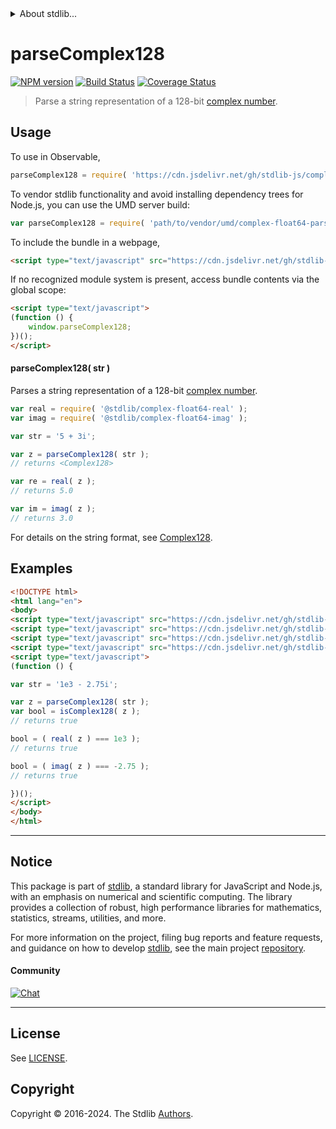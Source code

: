 <!--

@license Apache-2.0

Copyright (c) 2024 The Stdlib Authors.

Licensed under the Apache License, Version 2.0 (the "License");
you may not use this file except in compliance with the License.
You may obtain a copy of the License at

   http://www.apache.org/licenses/LICENSE-2.0

Unless required by applicable law or agreed to in writing, software
distributed under the License is distributed on an "AS IS" BASIS,
WITHOUT WARRANTIES OR CONDITIONS OF ANY KIND, either express or implied.
See the License for the specific language governing permissions and
limitations under the License.

-->


<details>
  <summary>
    About stdlib...
  </summary>
  <p>We believe in a future in which the web is a preferred environment for numerical computation. To help realize this future, we've built stdlib. stdlib is a standard library, with an emphasis on numerical and scientific computation, written in JavaScript (and C) for execution in browsers and in Node.js.</p>
  <p>The library is fully decomposable, being architected in such a way that you can swap out and mix and match APIs and functionality to cater to your exact preferences and use cases.</p>
  <p>When you use stdlib, you can be absolutely certain that you are using the most thorough, rigorous, well-written, studied, documented, tested, measured, and high-quality code out there.</p>
  <p>To join us in bringing numerical computing to the web, get started by checking us out on <a href="https://github.com/stdlib-js/stdlib">GitHub</a>, and please consider <a href="https://opencollective.com/stdlib">financially supporting stdlib</a>. We greatly appreciate your continued support!</p>
</details>

# parseComplex128

[![NPM version][npm-image]][npm-url] [![Build Status][test-image]][test-url] [![Coverage Status][coverage-image]][coverage-url] <!-- [![dependencies][dependencies-image]][dependencies-url] -->

> Parse a string representation of a 128-bit [complex number][@stdlib/complex/float64/ctor].

<!-- Section to include introductory text. Make sure to keep an empty line after the intro `section` element and another before the `/section` close. -->

<section class="intro">

</section>

<!-- /.intro -->

<!-- Package usage documentation. -->



<section class="usage">

## Usage

To use in Observable,

```javascript
parseComplex128 = require( 'https://cdn.jsdelivr.net/gh/stdlib-js/complex-float64-parse@umd/browser.js' )
```

To vendor stdlib functionality and avoid installing dependency trees for Node.js, you can use the UMD server build:

```javascript
var parseComplex128 = require( 'path/to/vendor/umd/complex-float64-parse/index.js' )
```

To include the bundle in a webpage,

```html
<script type="text/javascript" src="https://cdn.jsdelivr.net/gh/stdlib-js/complex-float64-parse@umd/browser.js"></script>
```

If no recognized module system is present, access bundle contents via the global scope:

```html
<script type="text/javascript">
(function () {
    window.parseComplex128;
})();
</script>
```

#### parseComplex128( str )

Parses a string representation of a 128-bit [complex number][@stdlib/complex/float64/ctor].

```javascript
var real = require( '@stdlib/complex-float64-real' );
var imag = require( '@stdlib/complex-float64-imag' );

var str = '5 + 3i';

var z = parseComplex128( str );
// returns <Complex128>

var re = real( z );
// returns 5.0

var im = imag( z );
// returns 3.0
```

For details on the string format, see [Complex128][@stdlib/complex/float64/ctor].

</section>

<!-- /.usage -->

<!-- Package usage notes. Make sure to keep an empty line after the `section` element and another before the `/section` close. -->

<section class="notes">

</section>

<!-- /.notes -->

<!-- Package usage examples. -->

<section class="examples">

## Examples

<!-- eslint no-undef: "error" -->

```html
<!DOCTYPE html>
<html lang="en">
<body>
<script type="text/javascript" src="https://cdn.jsdelivr.net/gh/stdlib-js/complex-float64-parse@umd/browser.js"></script>
<script type="text/javascript" src="https://cdn.jsdelivr.net/gh/stdlib-js/assert-is-complex128@umd/browser.js"></script>
<script type="text/javascript" src="https://cdn.jsdelivr.net/gh/stdlib-js/complex-float64-real@umd/browser.js"></script>
<script type="text/javascript" src="https://cdn.jsdelivr.net/gh/stdlib-js/complex-float64-imag@umd/browser.js"></script>
<script type="text/javascript">
(function () {

var str = '1e3 - 2.75i';

var z = parseComplex128( str );
var bool = isComplex128( z );
// returns true

bool = ( real( z ) === 1e3 );
// returns true

bool = ( imag( z ) === -2.75 );
// returns true

})();
</script>
</body>
</html>
```

</section>

<!-- /.examples -->

<!-- Section to include cited references. If references are included, add a horizontal rule *before* the section. Make sure to keep an empty line after the `section` element and another before the `/section` close. -->

<section class="references">

</section>

<!-- /.references -->

<!-- Section for related `stdlib` packages. Do not manually edit this section, as it is automatically populated. -->

<section class="related">

</section>

<!-- /.related -->

<!-- Section for all links. Make sure to keep an empty line after the `section` element and another before the `/section` close. -->


<section class="main-repo" >

* * *

## Notice

This package is part of [stdlib][stdlib], a standard library for JavaScript and Node.js, with an emphasis on numerical and scientific computing. The library provides a collection of robust, high performance libraries for mathematics, statistics, streams, utilities, and more.

For more information on the project, filing bug reports and feature requests, and guidance on how to develop [stdlib][stdlib], see the main project [repository][stdlib].

#### Community

[![Chat][chat-image]][chat-url]

---

## License

See [LICENSE][stdlib-license].


## Copyright

Copyright &copy; 2016-2024. The Stdlib [Authors][stdlib-authors].

</section>

<!-- /.stdlib -->

<!-- Section for all links. Make sure to keep an empty line after the `section` element and another before the `/section` close. -->

<section class="links">

[npm-image]: http://img.shields.io/npm/v/@stdlib/complex-float64-parse.svg
[npm-url]: https://npmjs.org/package/@stdlib/complex-float64-parse

[test-image]: https://github.com/stdlib-js/complex-float64-parse/actions/workflows/test.yml/badge.svg?branch=main
[test-url]: https://github.com/stdlib-js/complex-float64-parse/actions/workflows/test.yml?query=branch:main

[coverage-image]: https://img.shields.io/codecov/c/github/stdlib-js/complex-float64-parse/main.svg
[coverage-url]: https://codecov.io/github/stdlib-js/complex-float64-parse?branch=main

<!--

[dependencies-image]: https://img.shields.io/david/stdlib-js/complex-float64-parse.svg
[dependencies-url]: https://david-dm.org/stdlib-js/complex-float64-parse/main

-->

[chat-image]: https://img.shields.io/gitter/room/stdlib-js/stdlib.svg
[chat-url]: https://app.gitter.im/#/room/#stdlib-js_stdlib:gitter.im

[stdlib]: https://github.com/stdlib-js/stdlib

[stdlib-authors]: https://github.com/stdlib-js/stdlib/graphs/contributors

[umd]: https://github.com/umdjs/umd
[es-module]: https://developer.mozilla.org/en-US/docs/Web/JavaScript/Guide/Modules

[deno-url]: https://github.com/stdlib-js/complex-float64-parse/tree/deno
[deno-readme]: https://github.com/stdlib-js/complex-float64-parse/blob/deno/README.md
[umd-url]: https://github.com/stdlib-js/complex-float64-parse/tree/umd
[umd-readme]: https://github.com/stdlib-js/complex-float64-parse/blob/umd/README.md
[esm-url]: https://github.com/stdlib-js/complex-float64-parse/tree/esm
[esm-readme]: https://github.com/stdlib-js/complex-float64-parse/blob/esm/README.md
[branches-url]: https://github.com/stdlib-js/complex-float64-parse/blob/main/branches.md

[stdlib-license]: https://raw.githubusercontent.com/stdlib-js/complex-float64-parse/main/LICENSE

[@stdlib/complex/float64/ctor]: https://github.com/stdlib-js/complex-float64-ctor/tree/umd

</section>

<!-- /.links -->
